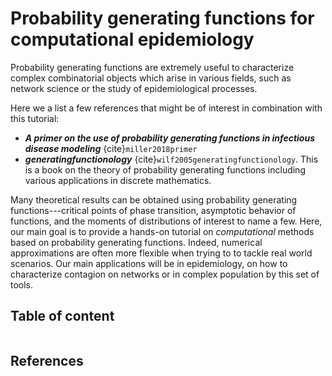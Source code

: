 # Probability generating functions for computational epidemiology

Probability generating functions are extremely useful to characterize complex combinatorial
objects which arise in various fields, such as network science or the study of epidemiological
processes.

Here we a list a few references that might be of interest in combination with this tutorial:
- **_A primer on the use of probability generating functions in infectious disease modeling_** {cite}`miller2018primer`
- **_generatingfunctionology_** {cite}`wilf2005generatingfunctionology`. This is a book on the theory of probability generating functions including various applications in discrete mathematics.

Many theoretical results can be obtained using probability generating functions---critical points of
phase transition, asymptotic behavior of functions, and the moments of distributions of
interest to name a few.
Here, our main goal is to provide a hands-on tutorial on *computational* methods based on probability generating functions. Indeed, numerical approximations are often more flexible when trying to to tackle real world scenarios.
Our main applications will be in epidemiology, on how to characterize contagion on networks or in complex population by this set of tools.

## Table of content
```{tableofcontents}
```

## References
```{bibliography}
```
